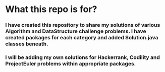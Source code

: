 # What this repo is for?

### I have created this repository to share my solutions of various Algorithm and DataStructure challenge problems. I have created packages for each category and added Solution.java classes beneath.

### I will be adding my own solutions for Hackerrank, Codility and ProjectEuler problems within appropriate packages.
